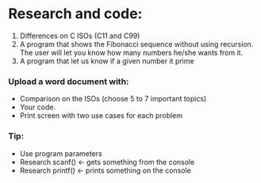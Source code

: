 # Research and code:
1. Differences on C ISOs (C11 and C99)
2.  A program that shows the Fibonacci sequence without using recursion. The user will let you know how many numbers he/she wants from it.
3. A program that let us know if a given number it prime

### Upload a word document with:
- Comparison on the ISOs (choose 5 to 7 important topics)
- Your code.
- Print screen with two use cases for each problem

### Tip:
- Use program parameters
- Research scanf() <- gets something from the console
- Research printf() <- prints something on the console
